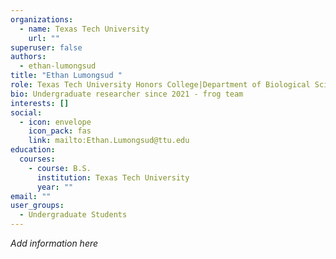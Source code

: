 ```yaml
---
organizations:
  - name: Texas Tech University
    url: ""
superuser: false
authors:
  - ethan-lumongsud
title: "Ethan Lumongsud "
role: Texas Tech University Honors College|Department of Biological Sciences
bio: Undergraduate researcher since 2021 - frog team
interests: []
social:
  - icon: envelope
    icon_pack: fas
    link: mailto:Ethan.Lumongsud@ttu.edu
education:
  courses:
    - course: B.S.
      institution: Texas Tech University
      year: ""
email: ""
user_groups:
  - Undergraduate Students
---
```

*Add information here*
